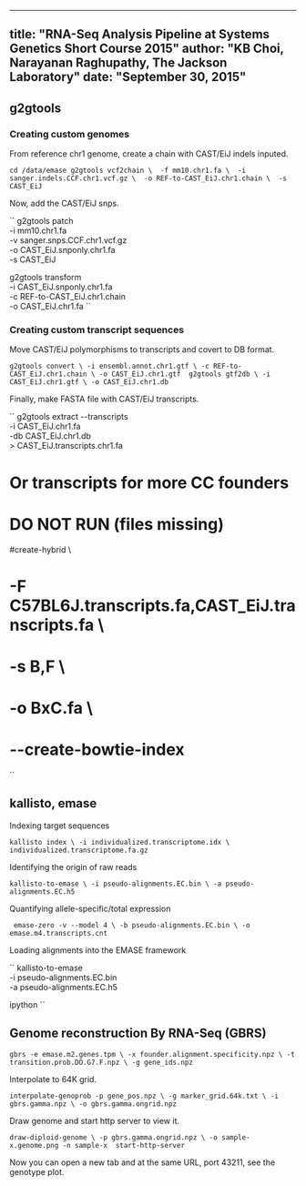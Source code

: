 
---
title: "RNA-Seq Analysis Pipeline at Systems Genetics Short Course 2015"
author: "KB Choi, Narayanan Raghupathy, The Jackson Laboratory"
date: "September 30, 2015"
---

## g2gtools

### Creating custom genomes

From reference chr1 genome, create a chain with CAST/EiJ indels inputed.

``
  cd /data/emase
  g2gtools vcf2chain \ 
   -f mm10.chr1.fa \ 
   -i sanger.indels.CCF.chr1.vcf.gz \ 
   -o REF-to-CAST_EiJ.chr1.chain \ 
   -s CAST_EiJ
``

Now, add the CAST/EiJ snps.

``
  g2gtools patch \
   -i mm10.chr1.fa \
   -v sanger.snps.CCF.chr1.vcf.gz \
   -o CAST_EiJ.snponly.chr1.fa \
   -s CAST_EiJ

  g2gtools transform \
    -i CAST_EiJ.snponly.chr1.fa \
    -c REF-to-CAST_EiJ.chr1.chain \
     -o CAST_EiJ.chr1.fa
``

### Creating custom transcript sequences

Move CAST/EiJ polymorphisms to transcripts and covert to DB format. 

``
  g2gtools convert \
    -i ensembl.annot.chr1.gtf \
    -c REF-to-CAST_EiJ.chr1.chain \
    -o CAST_EiJ.chr1.gtf 
  g2gtools gtf2db \
    -i CAST_EiJ.chr1.gtf \
    -o CAST_EiJ.chr1.db
``

Finally, make FASTA file with CAST/EiJ transcripts. 

``
  g2gtools extract --transcripts \
    -i CAST_EiJ.chr1.fa \
    -db CAST_EiJ.chr1.db \
    > CAST_EiJ.transcripts.chr1.fa

  # Or transcripts for more CC founders
  # DO NOT RUN (files missing)
  #create-hybrid \
  # -F C57BL6J.transcripts.fa,CAST_EiJ.transcripts.fa \
  # -s B,F \
  # -o BxC.fa \
  # --create-bowtie-index
``

## kallisto, emase

Indexing target sequences

``
  kallisto index \
    -i individualized.transcriptome.idx \
     individualized.transcriptome.fa.gz
``

Identifying the origin of raw reads

``
  kallisto-to-emase \
    -i pseudo-alignments.EC.bin \
    -a pseudo-alignments.EC.h5
``

Quantifying allele-specific/total expression

`` 
  emase-zero -v --model 4 \
    -b pseudo-alignments.EC.bin \
    -o emase.m4.transcripts.cnt
``

Loading alignments into the EMASE framework

``
  kallisto-to-emase \
    -i pseudo-alignments.EC.bin \
    -a pseudo-alignments.EC.h5

  ipython
``

## Genome reconstruction By RNA-Seq (GBRS)

``
  gbrs -e emase.m2.genes.tpm \
    -x founder.alignment.specificity.npz \
    -t transition.prob.DO.G7.F.npz \
    -g gene_ids.npz
``

Interpolate to 64K grid.

``
  interpolate-genoprob
    -p gene_pos.npz \
    -g marker_grid.64k.txt \
    -i gbrs.gamma.npz \
    -o gbrs.gamma.ongrid.npz
``

Draw genome and start http server to view it.

``
  draw-diploid-genome \
    -p gbrs.gamma.ongrid.npz \
    -o sample-x.genome.png
    -n sample-x 
  start-http-server 
``

Now you can open a new tab and at the same URL, port 43211, see the genotype plot.

